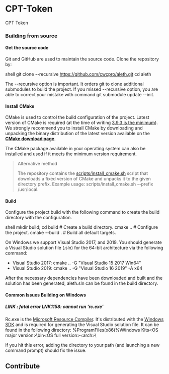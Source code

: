 # CPT-Token
CPT Token

### Building from source

#### Get the source code

Git and GitHub are used to maintain the source code. Clone the repository by:

shell
git clone --recursive https://github.com/cwcpro/aleth.git
cd aleth


The --recursive option is important. It orders git to clone additional
submodules to build the project.
If you missed --recursive option, you are able to correct your mistake with command
git submodule update --init.

#### Install CMake

CMake is used to control the build configuration of the project. Latest version of CMake is required
(at the time of writing [3.9.3 is the minimum](CMakeLists.txt#L5)).
We strongly recommend you to install CMake by downloading and unpacking the binary
distribution  of the latest version available on the
[**CMake download page**](https://cmake.org/download/).

The CMake package available in your operating system can also be installed
and used if it meets the minimum version requirement.

> Alternative method
>
> The repository contains the
[scripts/install_cmake.sh](scripts/install_cmake.sh) script that downloads
> a fixed version of CMake and unpacks it to the given directory prefix.
> Example usage: scripts/install_cmake.sh --prefix /usr/local.

#### Build

Configure the project build with the following command to create the
build directory with the configuration.

shell
mkdir build; cd build  # Create a build directory.
cmake ..               # Configure the project.
cmake --build .        # Build all default targets.


On Windows we support Visual Studio 2017, and 2019. You should generate a Visual Studio solution file (.sln) for the 64-bit architecture via the following command:

* Visual Studio 2017: cmake .. -G "Visual Studio 15 2017 Win64"
* Visual Studio 2019: cmake .. -G "Visual Studio 16 2019" -A x64

After the necessary dependencies have been downloaded and built and the solution has been generated, aleth.sln can be found in the
build directory.

#### Common Issues Building on Windows
##### LINK : fatal error LNK1158: cannot run 'rc.exe'
Rc.exe is the [Microsoft Resource Compiler](https://docs.microsoft.com/en-us/windows/desktop/menurc/resource-compiler). It's distributed with the [Windows SDK](https://developer.microsoft.com/en-US/windows/downloads/windows-10-sdk) and is required for generating the Visual Studio solution file. It can be found in the following directory:
%ProgramFiles(x86)%\Windows Kits\<OS major version>\bin\<OS full version>\<arch>\

If you hit this error, adding the directory to your path (and launching a new command prompt) should fix the issue.

## Contribute
